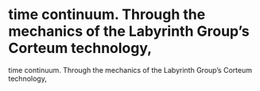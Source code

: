 # time continuum. Through the mechanics of the Labyrinth Group’s Corteum technology,

time continuum. Through the mechanics of the Labyrinth Group’s Corteum technology,